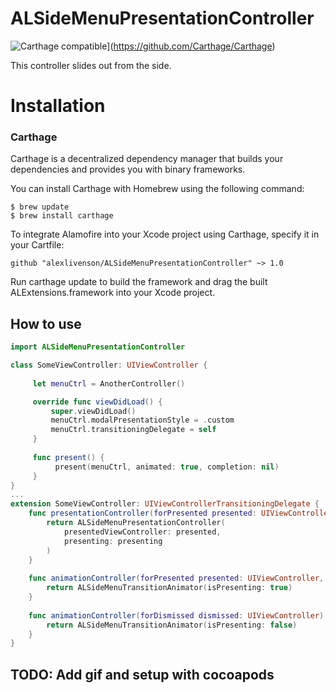 # ALSideMenuPresentationController
![Carthage compatible](https://img.shields.io/badge/Carthage-compatible-4BC51D.svg?style=flat)](https://github.com/Carthage/Carthage)

This controller slides out from the side. 
# Installation
### Carthage
Carthage is a decentralized dependency manager that builds your dependencies and provides you with binary frameworks.

You can install Carthage with Homebrew using the following command:

```
$ brew update
$ brew install carthage
```
To integrate Alamofire into your Xcode project using Carthage, specify it in your Cartfile:
```
github "alexlivenson/ALSideMenuPresentationController" ~> 1.0
```
Run carthage update to build the framework and drag the built ALExtensions.framework into your Xcode project.

## How to use
```swift
import ALSideMenuPresentationController

class SomeViewController: UIViewController {
     
     let menuCtrl = AnotherController()

     override func viewDidLoad() {
         super.viewDidLoad()
         menuCtrl.modalPresentationStyle = .custom
         menuCtrl.transitioningDelegate = self
     }
     
     func present() {
          present(menuCtrl, animated: true, completion: nil)
     }
}
...
extension SomeViewController: UIViewControllerTransitioningDelegate {
    func presentationController(forPresented presented: UIViewController, presenting: UIViewController?, source: UIViewController) -> UIPresentationController? {
        return ALSideMenuPresentationController(
            presentedViewController: presented,
            presenting: presenting
        )
    }
    
    func animationController(forPresented presented: UIViewController, presenting: UIViewController, source: UIViewController) -> UIViewControllerAnimatedTransitioning? {
        return ALSideMenuTransitionAnimator(isPresenting: true)
    }
    
    func animationController(forDismissed dismissed: UIViewController) -> UIViewControllerAnimatedTransitioning? {
        return ALSideMenuTransitionAnimator(isPresenting: false)
    }
}
```

## TODO: Add gif and setup with cocoapods
